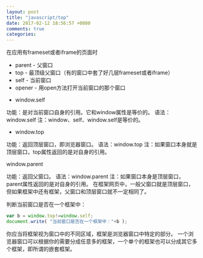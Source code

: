 ```yaml
---
layout: post
title: "javascript/top"
date: 2017-02-12 18:56:57 +0800
comments: true
categories: 
---
```


在应用有frameset或者iframe的页面时

- parent - 父窗口
- top - 最顶级父窗口（有的窗口中套了好几层frameset或者iframe）
- self - 当前窗口
- opener - 用open方法打开当前窗口的那个窗口

 

* window.self

功能：是对当前窗口自身的引用。它和window属性是等价的。
语法：window.self
注：window、self、window.self是等价的。

* window.top

功能：返回顶层窗口，即浏览器窗口。
语法：window.top
注：如果窗口本身就是顶层窗口，top属性返回的是对自身的引用。

window.parent

功能：返回父窗口。
语法：window.parent
注：如果窗口本身是顶层窗口，parent属性返回的是对自身的引用。
在框架网页中，一般父窗口就是顶层窗口，但如果框架中还有框架，父窗口和顶层窗口就不一定相同了。

判断当前窗口是否在一个框架中：

```javascript
var b = window.top!=window.self;
document.write( "当前窗口是否在一个框架中："+b );
```

你应当将框架视为窗口中的不同区域，框架是浏览器窗口中特定的部分。
一个浏览器窗口可以根据你的需要分成任意多的框架，一个单个的框架也可以分成其它多个框架，即所谓的嵌套框架。